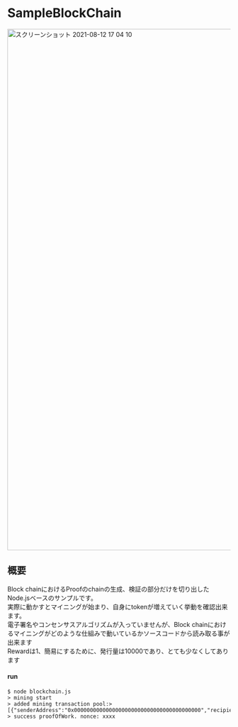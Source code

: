 # SampleBlockChain
<img width="1176" alt="スクリーンショット 2021-08-12 17 04 10" src="https://user-images.githubusercontent.com/18362018/129160974-f8ff181a-6014-4c57-ac34-bdc0eff5cda6.png">

## 概要
Block chainにおけるProofのchainの生成、検証の部分だけを切り出したNode.jsベースのサンプルです。  
実際に動かすとマイニングが始まり、自身にtokenが増えていく挙動を確認出来ます。  
電子署名やコンセンサスアルゴリズムが入っていませんが、Block chainにおけるマイニングがどのような仕組みで動いているかソースコードから読み取る事が出来ます  
Rewardは1、簡易にするために、発行量は10000であり、とても少なくしてあります

#### run
```
$ node blockchain.js
> mining start
> added mining transaction pool:> [{"senderAddress":"0x0000000000000000000000000000000000000000","recipientAddress":"0x8F0325E1135cA2cC50906185D0Adf62E0274cb8D","amount":1}]
> success proofOfWork. nonce: xxxx
```
